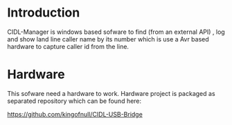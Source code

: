 # Introduction
CIDL-Manager is windows based sofware to find (from an external API) , log and show land line caller name by its number which is use a Avr based hardware to capture caller id from the line.

# Hardware 
This sofware need a hardware to work. Hardware project is packaged as separated repository which can be found here:

https://github.com/kingofnull/CIDL-USB-Bridge